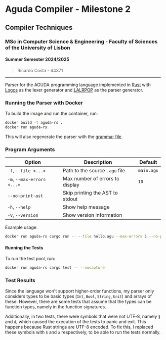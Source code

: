 # Aguda Compiler - Milestone 2

## Compiler Techniques
### MSc in Computer Science & Engineering - Faculty of Sciences of the University of Lisbon
#### Summer Semester 2024/2025

> Ricardo Costa - 64371

---

Parser for the AGUDA programming language implemented in [Rust](https://www.rust-lang.org/) with [Logos](https://logos.maciej.codes/) as the lexer generator and [LALRPOP](https://lalrpop.github.io/lalrpop/) as the parser generator.

### Running the Parser with Docker

To build the image and run the container, run:

```sh
docker build -t aguda-rs .
docker run aguda-rs
```

This will also regenerate the parser with the [grammar file](./src/grammar.lalrpop).

### Program Arguments

| Option                     | Description                     | Default     |
|----------------------------|---------------------------------|-------------|
| `-f`, `--file <...>`       | Path to the source `.agu` file  | `main.agu`  |
| `-m`, `--max-errors <...>` | Max number of errors to display | `10`        |
| `--no-print-ast`           | Skip printing the AST to stdout |             |
| `-h`, `--help`             | Show help message               |             |
| `-V`, `--version`          | Show version information        |             |

Example usage:

```sh
docker run aguda-rs cargo run -- --file hello.agu --max-errors 5 --no-print-ast
```

#### Running the Tests

To run the test pool, run:

```sh
docker run aguda-rs cargo test -- --nocapture
```

### Test Results

Since the language won't support higher-order functions, my parser only considers types to be basic types (`Int`, `Bool`, `String`, `Unit`) and arrays of these. However, there are some tests that assume that the types can be function types, namely in the function signatures.

Additionally, in two tests, there were symbols that were not UTF-8, namely `§` and `á`, which caused the execution of the tests to panic and exit. This happens because Rust strings are UTF-8 encoded. To fix this, I replaced these symbols with `$` and `a` respectively, to be able to run the tests normally. 
